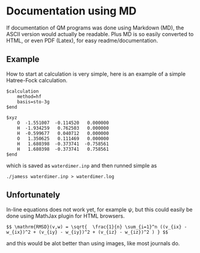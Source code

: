 
# Documentation using MD

If documentation of QM programs was done using Markdown (MD),
the ASCII version would actually be readable.
Plus MD is so easily converted to HTML, or even PDF (Latex),
for easy readme/documentation.

## Example

How to start at calculation is very simple,
here is an example of a simple Hatree-Fock calculation.


    $calculation
        method=hf
        basis=sto-3g
    $end

    $xyz
        O  -1.551007  -0.114520   0.000000
        H  -1.934259   0.762503   0.000000
        H  -0.599677   0.040712   0.000000
        O   1.350625   0.111469   0.000000
        H   1.680398  -0.373741  -0.758561
        H   1.680398  -0.373741   0.758561
    $end

which is saved as `waterdimer.inp` and then runned simple as

    ./jamess waterdimer.inp > waterdimer.log

## Unfortunately

In-line equations does not work yet, for example $\psi$, but
this could easily be done using MathJax plugin for HTML browsers.

    $$ \mathrm{RMSD}(v,w) = \sqrt{  \frac{1}{n} \sum_{i=1}^n ((v_{ix} - w_{ix})^2 + (v_{iy} - w_{iy})^2 + (v_{iz} - w_{iz})^2 ) } $$

and this would be alot better than using images, like most journals do.

